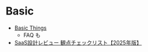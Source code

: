 # Basic

- [Basic Things](https://matklad.github.io/2024/03/22/basic-things.html)
  - FAQ も
- [SaaS設計レビュー 観点チェックリスト【2025年版】](https://zenn.dev/kanaria007/articles/101e51dbcf2135?utm_source=pocket_shared)